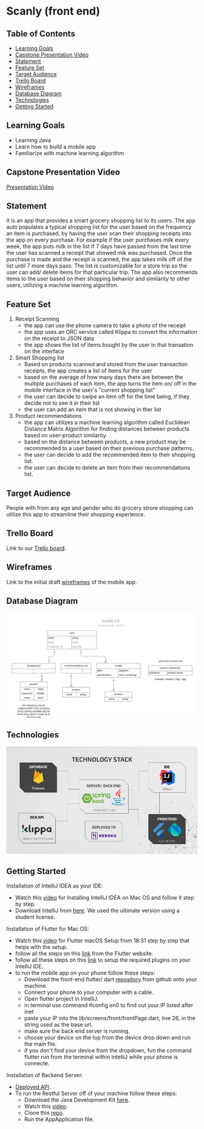 # Scanly (front end)

## Table of Contents

* [Learning Goals](#learning-goals)
* [Capstone Presentation Video](#capstone-presentation-video)
* [Statement](#statement)
* [Feature Set](#feature-set)
* [Target Audience](#target-audience)
* [Trello Board](#trello-board)
* [Wireframes](#wireframes)
* [Database Diagram](#database-diagram)
* [Technologies](#technologies)
* [Getting Started](#getting-started)

## Learning Goals
- Learning Java
- Learn how to build a mobile app
- Familiarize with machine learning algorithm

## Capstone Presentation Video

[Presentation Video](https://youtu.be/cbPPmXdEkhM)

## Statement

It is an app that provides a smart grocery shopping list to its users. The app auto populates a typical shopping list for the user based on the frequency an item is purchased, by having the user scan their shopping receipts into the app on every purchase. For example if the user purchases milk every week, the app puts milk in the list if 7 days have passed from the last time the user has scanned a receipt that showed mik was purchased. Once the purchase is made and the receipt is scanned, the app takes milk off of the list until 7 more days pass. The list is customizable for a store trip so the user can add/ delete items for that particular trip. The app also recommends items to the user based on their shopping behavior and similarity to other users, utilizing a machine learning algorithm.


## Feature Set

1.  Receipt Scanning
    - the app can use the phone camera to take a photo of the receipt
    - the app uses an ORC service called Klippa to convert the information on the receipt to JSON data
    - the app shows the list of items bought by the user in that transation on the interface 
2.  Smart Shopping list
    - Based on products scanned and stored from the user transaction receipts, the app creates a list of items for the user
    - based on the average of how many days there are between the multiple purchases of each item, the app turns the item on/ off in the mobile interface in the user's "current shopping list"
    - the user can decide to swipe an item off for the time being, if they decide not to see it in their list
    - the user can add an item that is not showing in ther list
3.  Product recommendations
    - the app can utilizes a machine learning algorithm called Euclidean Distance Matrix Algorithm for finding distances between products based on user-product similarity.
    - based on the distance between products, a new product may be recommended to a user based on their previous purchase patterns. 
    - the user can decide to add the recommended item to their shopping list.
    - the user can decide to delete an item from their recommendations list.

## Target Audience

People with from any age and gender who do grocery strore shopping can utilize this app to streamline their shopping experience.

## Trello Board
Link to our [Trello board](https://trello.com/b/bhLLaubD/capstone-scanly).

## Wireframes

Link to the initial draft [wireframes](https://www.figma.com/file/HbPWcSwXNjvhAgxcUIl0Hg/Untitled?node-id=0%3A1) of the mobile app.

## Database Diagram

![Diagram](./assets/images/database_diagram.jpeg)

## Technologies

![Technologies](./assets/images/Scanly_techstack.jpg)
  
## Getting Started

Installation of IntelliJ IDEA as your IDE:
- Watch this [video](https://www.youtube.com/watch?v=FoBJBscsjGk) for Installing IntelliJ IDEA on Mac OS and follow it step by step.
- Download IntelliJ from [here](https://www.jetbrains.com/idea/). We used the ultimate version using a student license.

Installation of Flutter for Mac OS:
- Watch this [video](https://youtu.be/x0uinJvhNxI?t=1119) for Flutter macOS Setup from 18:31 step by step that helps with the setup.
- follow all the steps on this [link](https://flutter.dev/docs/get-started/install/macos) from the Flutter website.
- follow all these steps on this [link](https://flutter.dev/docs/get-started/editor?tab=androidstudio) to setup the required plugins on your IntelliJ IDE.
- to run the mobile app on your phone follow these steps:
  - Download the front-end flutter/ dart [repository](https://github.com/faezeh-ashtiani/scanly-flutter) from github onto your machine.
  - Connect your phone to your computer with a cable.
  - Open flutter project in IntelliJ.
  - in terminal use command ifconfig en0 to find out your IP listed after inet
  - paste your IP into the lib/screens/front/frontPage.dart, line 26, in the string used as the base url.
  - make sure the back end server is running.
  - choose your device on the top from the device drop down and run the main file.
  - if you don't find your device from the dropdown, fun the command flutter run from the terminal within intelliJ while your phone is connecte.

Installation of Backend Server:
- [Deployed API](https://scanly-ada.herokuapp.com/).
- To run the Restful Server off of your machine follow these steps:
  * Download the Java Development Kit [here](https://www.oracle.com/java/technologies/javase-downloads.html).
  * Watch this [video](https://www.youtube.com/watch?v=nk5GmfhqSdc).
  * Clone this [repo](https://github.com/halahaddad1/scanly.git).
  * Run the AppApplication file.









